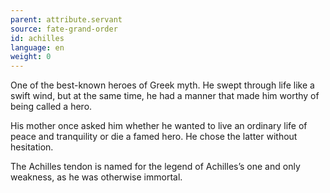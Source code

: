 ```yaml
---
parent: attribute.servant
source: fate-grand-order
id: achilles
language: en
weight: 0
---
```


One of the best-known heroes of Greek myth.
He swept through life like a swift wind, but at the same time, he had a manner that made him worthy of being called a hero.

His mother once asked him whether he wanted to live an ordinary life of peace and tranquility or die a famed hero. He chose the latter without hesitation.

The Achilles tendon is named for the legend of Achilles’s one and only weakness, as he was otherwise immortal.
